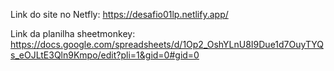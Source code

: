 Link do site no Netfly: https://desafio01lp.netlify.app/

Link da planilha sheetmonkey: https://docs.google.com/spreadsheets/d/1Op2_OshYLnU8I9Due1d7OuyTYQs_eOJLtE3Qln9Kmpo/edit?pli=1&gid=0#gid=0
